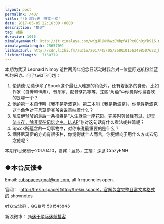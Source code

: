 ```yaml
---
layout: post
permalink: /40/
title: "40 那片光，照亮一切"
date: 2017-05-05 22:16:00 +0800
description: "播客"
tag: 播客 
duration: 1068
ximalayam4aurl: http://jt.ximalaya.com/wKgJR1kMhwzCWbpfAIPxOCh0gYk916.m4a?channel=rss&amp;album_id=3135361&amp;track_id=37170030&amp;uid=6418191&amp;jt=http://audio.xmcdn.com/group27/M08/11/84/wKgJR1kMhwzCWbpfAIPxOCh0gYk916.m4a
ximalayam4alength: 25657091
lizhimp3url: http://cdn.lizhi.fm/audio/2017/05/05/2600101563498607622_hd.mp3
lizhimp3length: 17150779
---   
```


本期为武汉 Leonard Nimoy 逝世两周年纪念日活动时我台对一位星际迷航粉丝蓝衫的采访。问了ta如下问题：

1. 伦纳德·尼莫伊除了Spock这个最让人难忘的角色外，还有着很多的身份，比如作家（自传和诗集），音乐家，配音演员等等，这些“角色”中你觉得你最喜欢的是哪一个？
2. 他的第一本自传叫《我不是斯波克》，第二本叫《我是斯波克》，你觉得斯波克这个角色对于尼莫伊爷爷来说意味着什么？
3. [尼莫伊爷爷](https://twitter.com/TheRealNimoy)的最后一条推特是“[人生就像一座花园。完美时刻曾经有过，却无法长存，除非留在记忆之中。LLAP](https://twitter.com/TheRealNimoy/status/569762773204217857)”你对这句话有什么看法或共鸣呢？
4. Spock所蕴含的一切事物中，对你来说最重要的是什么？
5. 缅怀尼莫伊的方式有很多种，你觉得就个人而言，你更倾向于用什么方式去纪念他呢？

本期节目录制于20170410，嘉宾：蓝衫，主播：深思\|CrazyEMH

## ●本台反馈●

Email: [subspacesignal@qq.com](mailto:subspacesignal@qq.com), all frequencies open.

官网： [http://trekin.space](http://trekin.space)，官网包含完整且富文本格式的 shownotes

听众交流群：QQ群号 591546843

新浪微博： [@迷于星际迷航播客](http://weibo.com/lostinst)

